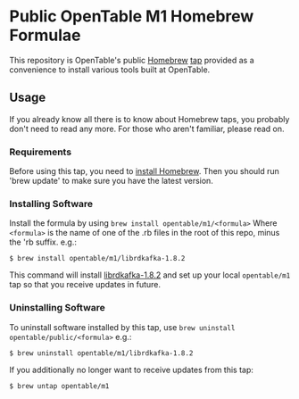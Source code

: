 # Public OpenTable M1 Homebrew Formulae

This repository is OpenTable's public [Homebrew] [tap] provided as a convenience to install various tools built at OpenTable.

[tap]: https://github.com/Homebrew/brew/blob/master/docs/brew-tap.md
[Homebrew]: https://brew.sh

## Usage

If you already know all there is to know about Homebrew taps, you probably don't
need to read any more. For those who aren't familiar, please read on.

### Requirements

Before using this tap, you need to [install Homebrew].
Then you should run 'brew update' to make sure you have the latest version.

[install Homebrew]: https://brew.sh


### Installing Software

Install the formula by using `brew install opentable/m1/<formula>`
Where `<formula>` is the name of one of the .rb files in the root of this repo,
minus the 'rb suffix. e.g.:

    $ brew install opentable/m1/librdkafka-1.8.2

This command will install [librdkafka-1.8.2] and set up your local `opentable/m1` tap
so that you receive updates in future.


[librdkafka-1.8.2]: https://github.com/opentable/librdkafka-1.8.2

### Uninstalling Software

Το uninstall software installed by this tap, use
`brew uninstall opentable/public/<formula>` e.g.:

    $ brew uninstall opentable/m1/librdkafka-1.8.2

If you additionally no longer want to receive updates from this tap:

    $ brew untap opentable/m1


